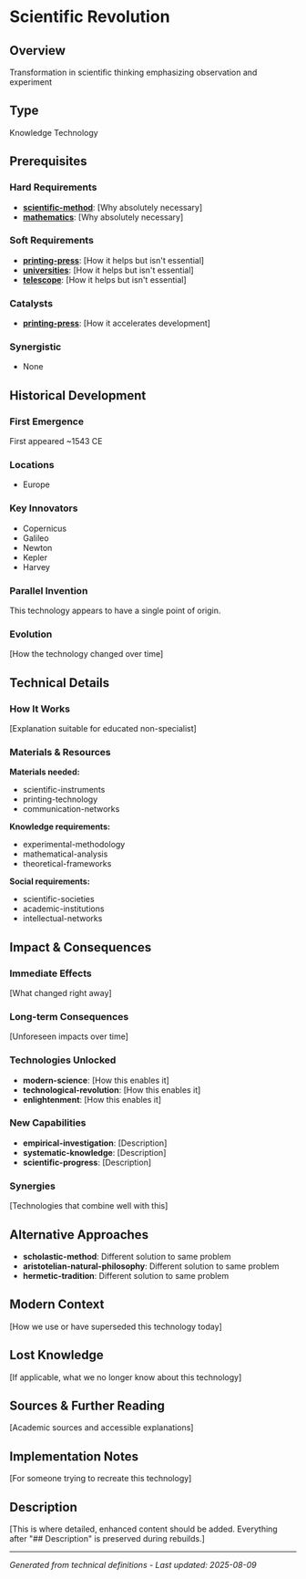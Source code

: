 # Scientific Revolution

## Overview
Transformation in scientific thinking emphasizing observation and experiment

## Type
Knowledge Technology

## Prerequisites

### Hard Requirements
- **[scientific-method](../scientific-method/README.md)**: [Why absolutely necessary]
- **[mathematics](../mathematics/README.md)**: [Why absolutely necessary]

### Soft Requirements
- **[printing-press](../printing-press/README.md)**: [How it helps but isn't essential]
- **[universities](../universities/README.md)**: [How it helps but isn't essential]
- **[telescope](../telescope/README.md)**: [How it helps but isn't essential]

### Catalysts
- **[printing-press](../printing-press/README.md)**: [How it accelerates development]

### Synergistic
- None

## Historical Development

### First Emergence
First appeared ~1543 CE

### Locations
- Europe

### Key Innovators
- Copernicus
- Galileo
- Newton
- Kepler
- Harvey

### Parallel Invention
This technology appears to have a single point of origin.

### Evolution
[How the technology changed over time]

## Technical Details

### How It Works
[Explanation suitable for educated non-specialist]

### Materials & Resources
**Materials needed:**
- scientific-instruments
- printing-technology
- communication-networks


**Knowledge requirements:**
- experimental-methodology
- mathematical-analysis
- theoretical-frameworks


**Social requirements:**
- scientific-societies
- academic-institutions
- intellectual-networks

## Impact & Consequences

### Immediate Effects
[What changed right away]

### Long-term Consequences
[Unforeseen impacts over time]

### Technologies Unlocked
- **modern-science**: [How this enables it]
- **technological-revolution**: [How this enables it]
- **enlightenment**: [How this enables it]

### New Capabilities
- **empirical-investigation**: [Description]
- **systematic-knowledge**: [Description]
- **scientific-progress**: [Description]

### Synergies
[Technologies that combine well with this]

## Alternative Approaches
- **scholastic-method**: Different solution to same problem
- **aristotelian-natural-philosophy**: Different solution to same problem
- **hermetic-tradition**: Different solution to same problem

## Modern Context
[How we use or have superseded this technology today]

## Lost Knowledge
[If applicable, what we no longer know about this technology]

## Sources & Further Reading
[Academic sources and accessible explanations]

## Implementation Notes
[For someone trying to recreate this technology]

## Description







[This is where detailed, enhanced content should be added. Everything after "## Description" is preserved during rebuilds.]

---
*Generated from technical definitions - Last updated: 2025-08-09*
